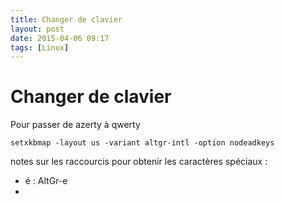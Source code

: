 ```yaml
---
title: Changer de clavier
layout: post
date: 2015-04-06 09:17
tags: [Linux]
---
```


# Changer de clavier

Pour passer de azerty à qwerty

    setxkbmap -layout us -variant altgr-intl -option nodeadkeys

notes sur les raccourcis pour obtenir les caractères spéciaux :

- é : AltGr-e
-
